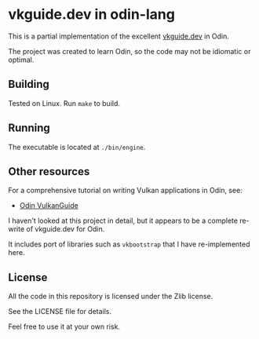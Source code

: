 # vkguide.dev in odin-lang

This is a partial implementation of the excellent [vkguide.dev](https://vkguide.dev/) in Odin.

The project was created to learn Odin, so the code may not be idiomatic or optimal.

## Building

Tested on Linux. Run `make` to build.

## Running

The executable is located at `./bin/engine`.

## Other resources

For a comprehensive tutorial on writing Vulkan applications in Odin, see:

* [Odin VulkanGuide](https://capati.github.io/odin-vk-guide/)

I haven't looked at this project in detail, but it appears to be a complete re-write of vkguide.dev for Odin.

It includes port of libraries such as `vkbootstrap` that I have re-implemented here.

## License

All the code in this repository is licensed under the Zlib license.

See the LICENSE file for details.

Feel free to use it at your own risk.
